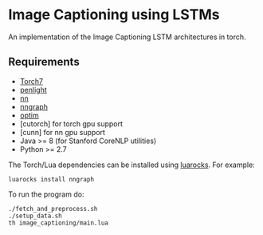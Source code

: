 Image Captioning using LSTMs
===============================================

An implementation of the Image Captioning LSTM architectures in torch.
## Requirements

- [Torch7](https://github.com/torch/torch7)
- [penlight](https://github.com/stevedonovan/Penlight)
- [nn](https://github.com/torch/nn)
- [nngraph](https://github.com/torch/nngraph)
- [optim](https://github.com/torch/optim)
- [cutorch] for torch gpu support
- [cunn] for nn gpu support
- Java >= 8 (for Stanford CoreNLP utilities)
- Python >= 2.7

The Torch/Lua dependencies can be installed using [luarocks](http://luarocks.org). For example:

```
luarocks install nngraph
```

To run the program do:
```
./fetch_and_preprocess.sh
./setup_data.sh
th image_captioning/main.lua
```
